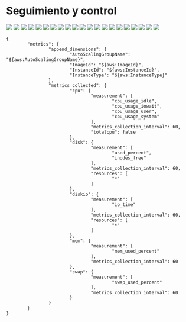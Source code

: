 # Seguimiento y control

![](../img/0_RoleBook.png)
![](../img/1_FleetSelectEc2.png)
![](../img/2_RunCommand.png)
![](../img/3_comandoEjecutado.png)
![](../img/4_SettingsMonitoreoEC2.png)
![](../img/5_ResultMonitoreoEC2.png)
![](../img/6_Run_CloudWatch.png)
![](../img/7_SetRunCloudWach.png)
![](../img/8_ExecuteCloudWatch.png)
![](../img/9_HistorialComandos.png)
![](../img/10_CloudWatchMetrics.png)
![](../img/11_MetricsAutoscaling.png)
![](../img/AlarmaSetting1.png)
![](../img/AlarmaSettting2.png)
![](../img/AlarmaSetting3.png)
![](../img/AlarmaCreada.png)
![](../img/SNS1.png)
![](../img/SNS2.png)
![](../img/sns3correo.png)
![](../img/sns4subcripcion.png)
![](../img/sns5susbcripcionconfirmada.png)




```
{
        "metrics": {
                "append_dimensions": {
                        "AutoScalingGroupName": "${aws:AutoScalingGroupName}",
                        "ImageId": "${aws:ImageId}",
                        "InstanceId": "${aws:InstanceId}",
                        "InstanceType": "${aws:InstanceType}"
                },
                "metrics_collected": {
                        "cpu": {
                                "measurement": [
                                        "cpu_usage_idle",
                                        "cpu_usage_iowait",
                                        "cpu_usage_user",
                                        "cpu_usage_system"
                                ],
                                "metrics_collection_interval": 60,
                                "totalcpu": false
                        },
                        "disk": {
                                "measurement": [
                                        "used_percent",
                                        "inodes_free"
                                ],
                                "metrics_collection_interval": 60,
                                "resources": [
                                        "*"
                                ]
                        },
                        "diskio": {
                                "measurement": [
                                        "io_time"
                                ],
                                "metrics_collection_interval": 60,
                                "resources": [
                                        "*"
                                ]
                        },
                        "mem": {
                                "measurement": [
                                        "mem_used_percent"
                                ],
                                "metrics_collection_interval": 60
                        },
                        "swap": {
                                "measurement": [
                                        "swap_used_percent"
                                ],
                                "metrics_collection_interval": 60
                        }
                }
        }
}
```
